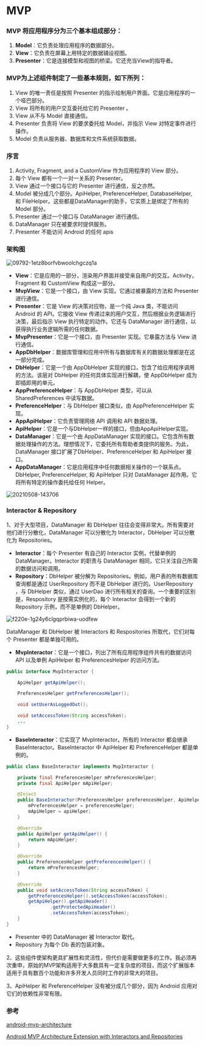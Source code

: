 # MVP

### MVP 将应用程序分为三个基本组成部分：

1. **Model**：它负责处理应用程序的数据部分。
2. **View**：它负责在屏幕上用特定的数据铺设视图。
3. **Presenter**：它是连接模型和视图的桥梁。它还充当View的指导者。

### MVP为上述组件制定了一些基本规则，如下所列：

1. View 的唯一责任是按照 Presenter 的指示绘制用户界面。它是应用程序的一个哑巴部分。
2. View 将所有的用户交互委托给它的 Presenter 。
3. View 从不与 Model 直接通信。
4. Presenter 负责将 View 的要求委托给 Model，并指示 View 对特定事件进行操作。
5. Model 负责从服务器、数据库和文件系统获取数据。

### 序言

1. Activity, Fragment, and a CustomView 作为应用程序的 View 部分。
2. 每个 View 都有一个一对一关系的 Presenter。
3. View 通过一个接口与它的 Presenter 进行通信，反之亦然。
4. Model 被分成几个部分。ApiHelper, PreferenceHelper, DatabaseHelper, 和 FileHelper。这些都是DataManager的助手，它实质上是绑定了所有的 Model 部分。
5. Presenter 通过一个接口与 DataManager 进行通信。
6. DataManager 只在被要求时提供服务。
7. Presenter 不能访问 Android 的任何 apis

### 架构图

![09792-1etz8borfvbwoolchgczq1a](media/16367753780641/09792-1etz8borfvbwoolchgczq1a.png)


* **View**：它是应用的一部分，渲染用户界面并接受来自用户的交互。Activity，Fragment 和 CustomView 构成这一部分。
* **MvpView**：它是一个接口，由 View 实现。它通过被暴露的方法和 Presenter 进行通信。
* **Presenter**：它是 View 的决策对应物，是一个纯 Java 类，不能访问 Android 的 API。它接收 View 传递过来的用户交互，然后根据业务逻辑进行决策，最后指示 View 执行特定的动作。它还与 DataManager 进行通信，以获得执行业务逻辑所需的任何数据。
* **MvpPresenter**：它是一个接口，由 Presenter 实现。它暴露方法与 View 进行通信。
* **AppDbHelper**：数据库管理和应用中所有与数据库有关的数据处理都是在这一部分完成。
* **DbHelper**：它是一个由 AppDbHelper 实现的接口，包含了给应用程序调用的方法。该层对 DbHelper 的任何具体实现进行解耦，使 AppDbHelper 成为即插即用的单元。
* **AppPreferenceHelper**：与 AppDbHelper 类型，可以从 SharedPreferences 中读写数据。
* **PreferenceHelper**：与 DbHelper 接口类似，由 AppPreferenceHelper 实现。
* **AppApiHelper**：它负责管理网络 API 调用和 API 数据处理。
* **ApiHelper**：它是一个与DbHelper一样的接口，但由AppApiHelper实现。
* **DataManager**：它是一个由 AppDataManager 实现的接口。它包含所有数据处理操作的方法。理想情况下，它委托所有帮助者类提供的服务。为此，DataManager 接口扩展了DbHelper、PreferenceHelper 和 ApiHelper 接口。
* **AppDataManager**：它是应用程序中任何数据相关操作的一个联系点。DbHelper, PreferenceHelper, 和 ApiHelper 只对 DataManager 起作用。它将所有特定的操作委托给任何 Helper。

![20210508-143706](media/16367753780641/20210508-143706.png)


### Interactor & Repository

1、对于大型项目，DataManager 和 DbHelper 往往会变得非常大。所有需要对他们进行分散化，DataManager 可以分散化为 Interactor，DbHelper 可以分散化为 Repositories。

* **Interactor**：每个 Presenter 有自己的 Interactor 实例，代替单例的 DataManager。Interactor 的职责与 DataManager 相同，它只关注自己所需的数据访问和调用。
* **Repository**：DbHelper 被分解为 Repositories。例如，用户表的所有数据库查询都是通过 UserRepository 而不是 DbHelper 进行的。UserRepository ，与 DbHelper 类似，通过 UserDao 进行所有相关的查询。一个重要的区别是，Respository 是按需实例化的，每个 Interactor 会得到一个新的 Repository 示例，而不是单例的 DbHelper。

![f220e-1g24y6clgqprbiwa-uodfew](media/16367753780641/f220e-1g24y6clgqprbiwa-uodfew.png)


DataManager 和 DbHelper 被 Interactors 和 Respositories 所取代，它们对每个 Presenter 都是单独可用的。

* **MvpInteractor**：它是一个接口，列出了所有应用程序组件共有的数据访问 API 以及单例 ApiHelper 和 PreferencesHelper 的访问方法。

```java
public interface MvpInteractor {

    ApiHelper getApiHelper();

    PreferencesHelper getPreferencesHelper();

    void setUserAsLoggedOut();

    void setAccessToken(String accessToken);
    ...
}
```

* **BaseInteractor**：它实现了 MvpInteractor。所有的 Interactor 都会继承 BaseInteractor。BaseInteractor 中 ApiHelper 和 PreferenceHelper 都是单例的。

```java
public class BaseInteractor implements MvpInteractor {

    private final PreferencesHelper mPreferencesHelper;
    private final ApiHelper mApiHelper;

    @Inject
    public BaseInteractor(PreferencesHelper preferencesHelper, ApiHelper apiHelper) {
        mPreferencesHelper = preferencesHelper;
        mApiHelper = apiHelper;
    }

    @Override
    public ApiHelper getApiHelper() {
        return mApiHelper;
    }

    @Override
    public PreferencesHelper getPreferencesHelper() {
        return mPreferencesHelper;
    }

    @Override
    public void setAccessToken(String accessToken) {
        getPreferencesHelper().setAccessToken(accessToken);
        getApiHelper().getApiHeader()
                .getProtectedApiHeader()
                .setAccessToken(accessToken);
    }
}
```

* Presenter 中的 DataManager 被 Interactor 取代。
* Repository 为每个 Db 表的包装对象。

2、这些组件使架构更具扩展性和灵活性，但代价是需要做更多的工作。我必须再次重申，原始的MVP架构适用于大多数具有一定复杂度的项目，而这个扩展版本适用于具有数百个功能和许多开发人员同时工作的非常大的项目。

3、ApiHelper 和 PreferenceHelper 没有被分成几个部分，因为 Android 应用对它们的依赖性非常有限。

### 参考

[android-mvp-architecture](https://github.com/MindorksOpenSource/android-mvp-architecture)

[Android MVP Architecture Extension with Interactors and Repositories](https://blog.mindorks.com/android-mvp-architecture-extension-with-interactors-and-repositories-bd4b51972339)

